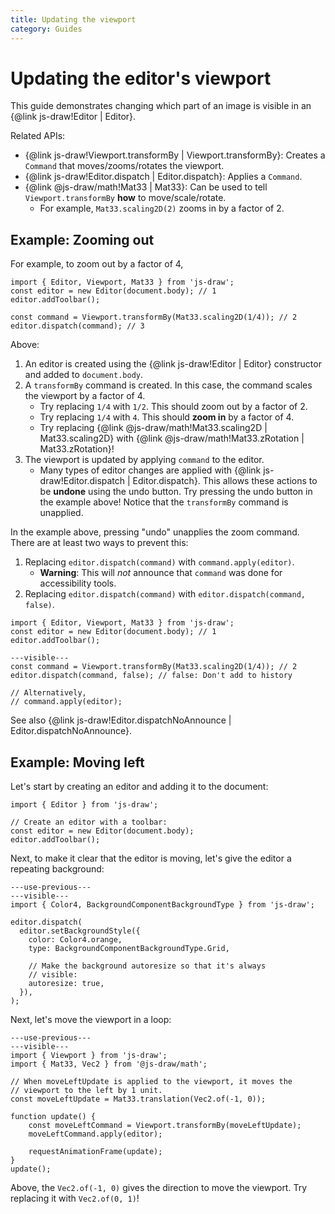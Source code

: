 ```yaml
---
title: Updating the viewport
category: Guides
---
```


# Updating the editor's viewport

This guide demonstrates changing which part of an image is visible in an {@link js-draw!Editor | Editor}.

Related APIs:

- {@link js-draw!Viewport.transformBy | Viewport.transformBy}: Creates a `Command` that moves/zooms/rotates the viewport.
- {@link js-draw!Editor.dispatch | Editor.dispatch}: Applies a `Command`.
- {@link @js-draw/math!Mat33 | Mat33}: Can be used to tell `Viewport.transformBy` **how** to move/scale/rotate.
  - For example, `Mat33.scaling2D(2)` zooms in by a factor of 2.

## Example: Zooming out

For example, to zoom out by a factor of 4,

```ts,runnable
import { Editor, Viewport, Mat33 } from 'js-draw';
const editor = new Editor(document.body); // 1
editor.addToolbar();

const command = Viewport.transformBy(Mat33.scaling2D(1/4)); // 2
editor.dispatch(command); // 3
```

Above:

1. An editor is created using the {@link js-draw!Editor | Editor} constructor and added to `document.body`.
2. A `transformBy` command is created. In this case, the command scales the viewport by a factor of 4.
   - Try replacing `1/4` with `1/2`. This should zoom out by a factor of 2.
   - Try replacing `1/4` with `4`. This should **zoom in** by a factor of 4.
   - Try replacing {@link @js-draw/math!Mat33.scaling2D | Mat33.scaling2D} with {@link @js-draw/math!Mat33.zRotation | Mat33.zRotation}!
3. The viewport is updated by applying `command` to the editor.
   - Many types of editor changes are applied with {@link js-draw!Editor.dispatch | Editor.dispatch}. This allows these actions to be **undone** using the undo button. Try pressing the undo button in the example above! Notice that the `transformBy` command is unapplied.

In the example above, pressing "undo" unapplies the zoom command. There are at least two ways to prevent this:

1. Replacing `editor.dispatch(command)` with `command.apply(editor)`.
   - **Warning**: This will _not_ announce that `command` was done for accessibility tools.
2. Replacing `editor.dispatch(command)` with `editor.dispatch(command, false)`.

```ts,runnable
import { Editor, Viewport, Mat33 } from 'js-draw';
const editor = new Editor(document.body); // 1
editor.addToolbar();

---visible---
const command = Viewport.transformBy(Mat33.scaling2D(1/4)); // 2
editor.dispatch(command, false); // false: Don't add to history

// Alternatively,
// command.apply(editor);
```

See also {@link js-draw!Editor.dispatchNoAnnounce | Editor.dispatchNoAnnounce}.

## Example: Moving left

Let's start by creating an editor and adding it to the document:

```ts,runnable
import { Editor } from 'js-draw';

// Create an editor with a toolbar:
const editor = new Editor(document.body);
editor.addToolbar();
```

Next, to make it clear that the editor is moving, let's give the editor a repeating background:

```ts,runnable
---use-previous---
---visible---
import { Color4, BackgroundComponentBackgroundType } from 'js-draw';

editor.dispatch(
  editor.setBackgroundStyle({
    color: Color4.orange,
    type: BackgroundComponentBackgroundType.Grid,

	// Make the background autoresize so that it's always
	// visible:
	autoresize: true,
  }),
);
```

Next, let's move the viewport in a loop:

```ts,runnable
---use-previous---
---visible---
import { Viewport } from 'js-draw';
import { Mat33, Vec2 } from '@js-draw/math';

// When moveLeftUpdate is applied to the viewport, it moves the
// viewport to the left by 1 unit.
const moveLeftUpdate = Mat33.translation(Vec2.of(-1, 0));

function update() {
	const moveLeftCommand = Viewport.transformBy(moveLeftUpdate);
	moveLeftCommand.apply(editor);

	requestAnimationFrame(update);
}
update();
```

Above, the `Vec2.of(-1, 0)` gives the direction to move the viewport. Try replacing it with `Vec2.of(0, 1)`!
